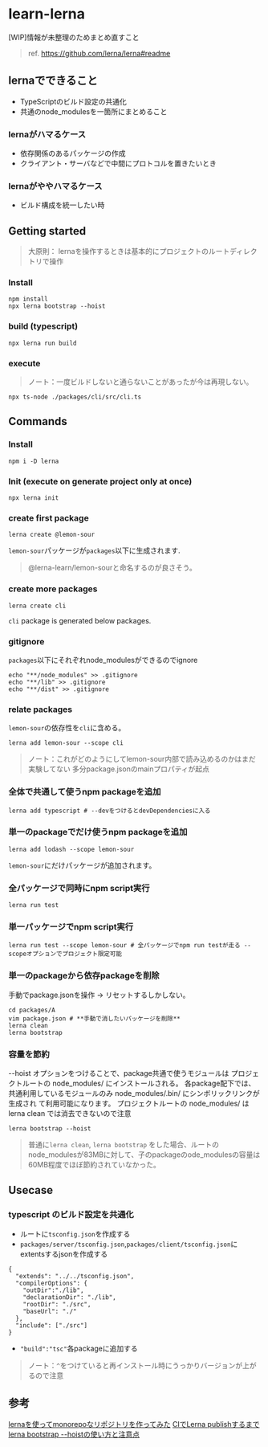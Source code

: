 # learn-lerna
[WIP]情報が未整理のためまとめ直すこと

> ref. https://github.com/lerna/lerna#readme

## lernaでできること
- TypeScriptのビルド設定の共通化
- 共通のnode_modulesを一箇所にまとめること

### lernaがハマるケース
- 依存関係のあるパッケージの作成
- クライアント・サーバなどで中間にプロトコルを置きたいとき

### lernaがややハマるケース
- ビルド構成を統一したい時

## Getting started

> 大原則： lernaを操作するときは基本的にプロジェクトのルートディレクトリで操作

### Install

```
npm install
npx lerna bootstrap --hoist
```

### build (typescript)

```
npx lerna run build
```

### execute
> ノート：一度ビルドしないと通らないことがあったが今は再現しない。

```
npx ts-node ./packages/cli/src/cli.ts
```

## Commands

### Install

```
npm i -D lerna
```

### Init (execute on generate project only at once)

```
npx lerna init
```

### create first package

```
lerna create @lemon-sour
```

`lemon-sour`パッケージが`packages`以下に生成されます. 

> @lerna-learn/lemon-sourと命名するのが良さそう。

### create more packages

```
lerna create cli
```

`cli` package is generated below packages. 

### gitignore

`packages`以下にそれぞれnode_modulesができるのでignore

```
echo "**/node_modules" >> .gitignore
echo "**/lib" >> .gitignore
echo "**/dist" >> .gitignore
```

### relate packages

`lemon-sour`の依存性を`cli`に含める。

```
lerna add lemon-sour --scope cli
```

> ノート：これがどのようにしてlemon-sour内部で読み込めるのかはまだ実験してない
> 多分package.jsonのmainプロパティが起点

### 全体で共通して使うnpm packageを追加

```
lerna add typescript # --devをつけるとdevDependenciesに入る
```

### 単一のpackageでだけ使うnpm packageを追加

```
lerna add lodash --scope lemon-sour
```

`lemon-sour`にだけパッケージが追加されます。

### 全パッケージで同時にnpm script実行

```
lerna run test
```

### 単一パッケージでnpm script実行

```
lerna run test --scope lemon-sour # 全パッケージでnpm run testが走る --scopeオプションでプロジェクト限定可能
```

### 単一のpackageから依存packageを削除

手動でpackage.jsonを操作 -> リセットするしかしない。

```
cd packages/A
vim package.json # **手動で消したいパッケージを削除**
lerna clean
lerna bootstrap
```

### 容量を節約
--hoist オプションをつけることで、package共通で使うモジュールは プロジェクトルートの node_modules/ にインストールされる。
各package配下では、 共通利用しているモジュールのみ node_modules/.bin/ にシンボリックリンクが生成され て利用可能になります。
プロジェクトルートの node_modules/ は lerna clean では消去できないので注意

```
lerna bootstrap --hoist
```

> 普通に`lerna clean`, `lerna bootstrap` をした場合、ルートのnode_modulesが83MBに対して、子のpackageのode_modulesの容量は60MB程度でほぼ節約されていなかった。

## Usecase

### typescript のビルド設定を共通化

- ルートに`tsconfig.json`を作成する
- `packages/server/tsconfig.json`,`packages/client/tsconfig.json`にextentsするjsonを作成する

```
{
  "extends": "../../tsconfig.json",
  "compilerOptions": {
    "outDir":"./lib",
    "declarationDir": "./lib",
    "rootDir": "./src",
    "baseUrl": "./"
  },
  "include": ["./src"]
}
```

- `"build":"tsc"`各packageに追加する

> ノート：`^`をつけていると再インストール時にうっかりバージョンが上がるので注意

## 参考
[lernaを使ってmonorepoなリポジトリを作ってみた](https://qiita.com/hisasann/items/929b6702df1d6e871ce7)
[CIでLerna publishするまで](https://qiita.com/Quramy/items/02f21e10c5cc8c8f5869)
[lerna bootstrap --hoistの使い方と注意点](https://sakebook.hatenablog.com/entry/2018/10/31/080905)